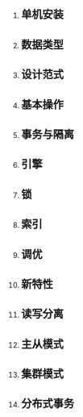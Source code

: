 1. ## 单机安装
2. ## 数据类型
3. ## 设计范式
4. ## 基本操作
5. ## 事务与隔离
6. ## 引擎
7. ## 锁
8. ## 索引
9. ## 调优
10. ## 新特性
11. ## 读写分离
12. ## 主从模式
13. ## 集群模式
14. ## 分布式事务







## 



